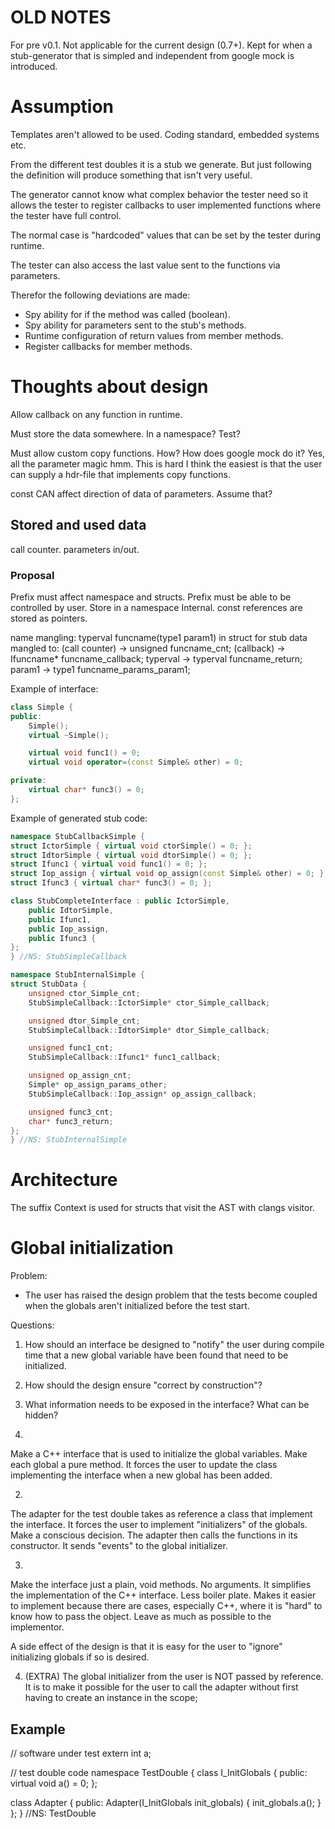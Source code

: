 # OLD NOTES
For pre v0.1.
Not applicable for the current design (0.7+).
Kept for when a stub-generator that is simpled and independent from google mock is introduced.

# Assumption
Templates aren't allowed to be used. Coding standard, embedded systems etc.

From the different test doubles it is a stub we generate. But just following the definition will produce something that isn't very useful.

The generator cannot know what complex behavior the tester need so it allows the tester to register callbacks to user implemented functions where the tester have full control.

The normal case is "hardcoded" values that can be set by the tester during runtime.

The tester can also access the last value sent to the functions via parameters.

Therefor the following deviations are made:
 - Spy ability for if the method was called (boolean).
 - Spy ability for parameters sent to the stub's methods.
 - Runtime configuration of return values from member methods.
 - Register callbacks for member methods.

# Thoughts about design
Allow callback on any function in runtime.

Must store the data somewhere.
In a namespace? Test?

Must allow custom copy functions.
How?
How does google mock do it?
Yes, all the parameter magic hmm.
This is hard
I think the easiest is that the user can supply a hdr-file that implements copy functions.

const CAN affect direction of data of parameters. Assume that?

## Stored and used data
call counter.
parameters in/out.

### Proposal
Prefix must affect namespace and structs.
Prefix must be able to be controlled by user.
Store in a namespace Internal.
const references are stored as pointers.

name mangling:
typerval funcname(type1 param1)
in struct for stub data mangled to:
(call counter) -> unsigned funcname_cnt;
(callback) -> Ifuncname\* funcname_callback;
typerval -> typerval funcname_return;
param1 -> type1 funcname_params_param1;

Example of interface:
```cpp
class Simple {
public:
    Simple();
    virtual ~Simple();

    virtual void func1() = 0;
    virtual void operator=(const Simple& other) = 0;

private:
    virtual char* func3() = 0;
};
```

Example of generated stub code:
```cpp
namespace StubCallbackSimple {
struct IctorSimple { virtual void ctorSimple() = 0; };
struct IdtorSimple { virtual void dtorSimple() = 0; };
struct Ifunc1 { virtual void func1() = 0; };
struct Iop_assign { virtual void op_assign(const Simple& other) = 0; };
struct Ifunc3 { virtual char* func3() = 0; };

class StubCompleteInterface : public IctorSimple,
    public IdtorSimple,
    public Ifunc1,
    public Iop_assign,
    public Ifunc3 {
};
} //NS: StubSimpleCallback

namespace StubInternalSimple {
struct StubData {
    unsigned ctor_Simple_cnt;
    StubSimpleCallback::IctorSimple* ctor_Simple_callback;

    unsigned dtor_Simple_cnt;
    StubSimpleCallback::IdtorSimple* dtor_Simple_callback;

    unsigned func1_cnt;
    StubSimpleCallback::Ifunc1* func1_callback;

    unsigned op_assign_cnt;
    Simple* op_assign_params_other;
    StubSimpleCallback::Iop_assign* op_assign_callback;

    unsigned func3_cnt;
    char* func3_return;
};
} //NS: StubInternalSimple
```

# Architecture

The suffix Context is used for structs that visit the AST with clangs visitor.

# Global initialization
Problem:
 - The user has raised the design problem that the tests become coupled when
   the globals aren't initialized before the test start.

Questions:
 1. How should an interface be designed to "notify" the user during compile
    time that a new global variable have been found that need to be
    initialized.
 2. How should the design ensure "correct by construction"?
 3. What information needs to be exposed in the interface?
    What can be hidden?

1.
Make a C++ interface that is used to initialize the global variables.
Make each global a pure method.
    It forces the user to update the class implementing the interface when a
    new global has been added.

2.
The adapter for the test double takes as reference a class that implement the
interface.
It forces the user to implement "initializers" of the globals.
Make a conscious decision.
The adapter then calls the functions in its constructor.
It sends "events" to the global initializer.

3.
Make the interface just a plain, void methods. No arguments.
It simplifies the implementation of the C++ interface.
Less boiler plate.
Makes it easier to implement because there are cases, especially C++, where it
is "hard" to know how to pass the object.
Leave as much as possible to the implementor.

A side effect of the design is that it is easy for the user to "ignore"
initializing globals if so is desired.

4. (EXTRA)
The global initializer from the user is NOT passed by reference.
It is to make it possible for the user to call the adapter without first having
to create an instance in the scope;

## Example
// software under test
extern int a;

// test double code
namespace TestDouble {
class I_InitGlobals {
public:
    virtual void a() = 0;
};

class Adapter {
public:
    Adapter(I_InitGlobals init_globals) {
        init_globals.a();
    }
};
} //NS: TestDouble


